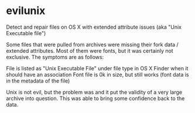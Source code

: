 # evilunix
Detect and repair files on OS X with extended attribute issues (aka "Unix Executable file")

Some files that were pulled from archives were missing their fork data / extended attributes.  Most of them were fonts, but it was certainly not exclusive.  The symptoms are as follows:

File is listed as "Unix Executable File" under file type in OS X Finder when it should have an association
Font file is 0k in size, but still works (font data is in the metadata of the file)

Unix is not evil, but the problem was and it put the validity of a very large archive into question.  This was able to bring some confidence back to the data.
